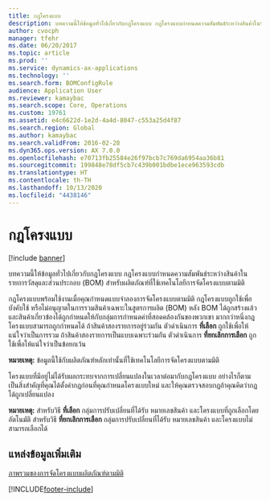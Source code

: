 ```yaml
---
title: กฎโครงแบบ
description: บทความนี้ให้ข้อมูลทั่วไปเกี่ยวกับกฎโครงแบบ กฎโครงแบบกำหนดความสัมพันธ์ระหว่างสินค้าในรายการวัสดุและส่วนประกอบ (BOM) สำหรับผลิตภัณฑ์ที่ใช้เทคโนโลยีการจัดโครงแบบตามมิติ
author: cvocph
manager: tfehr
ms.date: 06/20/2017
ms.topic: article
ms.prod: ''
ms.service: dynamics-ax-applications
ms.technology: ''
ms.search.form: BOMConfigRule
audience: Application User
ms.reviewer: kamaybac
ms.search.scope: Core, Operations
ms.custom: 19761
ms.assetid: e4c6622d-1e2d-4a4d-8047-c553a25d4f87
ms.search.region: Global
ms.author: kamaybac
ms.search.validFrom: 2016-02-28
ms.dyn365.ops.version: AX 7.0.0
ms.openlocfilehash: e70713fb25584e26f97bcb7c769da6954aa36b81
ms.sourcegitcommit: 199848e78df5cb7c439b001bdbe1ece963593cdb
ms.translationtype: HT
ms.contentlocale: th-TH
ms.lasthandoff: 10/13/2020
ms.locfileid: "4438146"
---
```

# <a name="configuration-rules"></a>กฎโครงแบบ

[!include [banner](../includes/banner.md)]

บทความนี้ให้ข้อมูลทั่วไปเกี่ยวกับกฎโครงแบบ กฎโครงแบบกำหนดความสัมพันธ์ระหว่างสินค้าในรายการวัสดุและส่วนประกอบ (BOM) สำหรับผลิตภัณฑ์ที่ใช้เทคโนโลยีการจัดโครงแบบตามมิติ

กฎโครงแบบพร้อมใช้งานเมื่อคุณกำหนดแบบจำลองการจัดโครงแบบตามมิติ กฎโครงแบบถูกใช้เพื่อบังคับใช้ หรือไม่อนุญาตในการรวมสินค้าเฉพาะในสูตรการผลิต (BOM) หลัง BOM ได้ถูกสร้างแล้วและสินค้าเกี่ยวข้องได้ถูกกำหนดให้กับกลุ่มการกำหนดค่าที่สอดคล้องกันของพวกเขา มากกว่าหนึ่งกฎโครงแบบสามารถถูกกำหนดได้ ถ้าสินค้าสองรายการอยู่ร่วมกัน ตัวดำเนินการ **ที่เลือก** ถูกใช้เพื่อให้แน่ใจว่าเป็นการรวม ถ้าสินค้าสองรายการเป็นแบบเฉพาะร่วมกัน ตัวดำเนินการ **ที่ยกเลิกการเลือก** ถูกใช้เพื่อให้แน่ใจว่าเป็นข้อยกเว้น  

**หมายเหตุ:** ข้อมูลนี้ใช้กับผลิตภัณฑ์หลักเท่านั้นที่ใช้เทคโนโลยีการจัดโครงแบบตามมิติ  

โครงแบบที่มีอยู่ไม่ได้รับผลกระทบจากการเปลี่ยนแปลงในเวลาต่อมากับกฎโครงแบบ อย่างไรก็ตาม เป็นสิ่งสำคัญที่คุณได้ตั้งค่ากฎก่อนที่คุณกำหนดโครงแบบใหม่ และให้คุณตรวจสอบกฎถ้าคุณคิดว่ากฏได้ถูกเปลี่ยนแปลง  

**หมายเหตุ:** สำหรับวิธี **ที่เลือก** กลุ่มการปรับเปลี่ยนที่ได้รับ หมายเลขสินค้า และโครงแบบที่ถูกเลือกโดยอัตโนมัติ สำหรับวิธี **ที่ยกเลิกการเลือก** กลุ่มการปรับเปลี่ยนที่ได้รับ หมายเลขสินค้า และโครงแบบไม่สามารถเลือกได้

<a name="additional-resources"></a>แหล่งข้อมูลเพิ่มเติม
--------

[ภาพรวมของการจัดโครงแบบผลิตภัณฑ์ตามมิติ](dimension-based-product-configuration.md)





[!INCLUDE[footer-include](../../includes/footer-banner.md)]